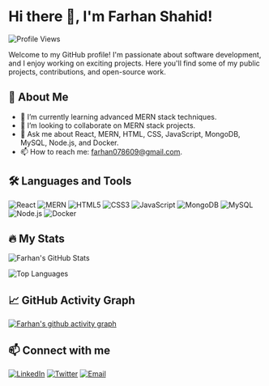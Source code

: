 # Hi there 👋, I'm Farhan Shahid!

![Profile Views](https://komarev.com/ghpvc/?username=farhan7479&color=green)

Welcome to my GitHub profile! I'm passionate about software development, and I enjoy working on exciting projects. Here you'll find some of my public projects, contributions, and open-source work.

## 🚀 About Me

- 🌱 I’m currently learning advanced MERN stack techniques.
- 👯 I’m looking to collaborate on MERN stack projects.
- 💬 Ask me about React, MERN, HTML, CSS, JavaScript, MongoDB, MySQL, Node.js, and Docker.
- 📫 How to reach me: [farhan078609@gmail.com](mailto:farhan078609@gmail.com).

## 🛠️ Languages and Tools

![React](https://img.shields.io/badge/React-61DAFB?style=for-the-badge&logo=react&logoColor=white)
![MERN](https://img.shields.io/badge/MERN-3DDC84?style=for-the-badge&logo=javascript&logoColor=white)
![HTML5](https://img.shields.io/badge/HTML5-E34F26?style=for-the-badge&logo=html5&logoColor=white)
![CSS3](https://img.shields.io/badge/CSS3-1572B6?style=for-the-badge&logo=css3&logoColor=white)
![JavaScript](https://img.shields.io/badge/JavaScript-F7DF1E?style=for-the-badge&logo=javascript&logoColor=323330)
![MongoDB](https://img.shields.io/badge/MongoDB-47A248?style=for-the-badge&logo=mongodb&logoColor=white)
![MySQL](https://img.shields.io/badge/MySQL-4479A1?style=for-the-badge&logo=mysql&logoColor=white)
![Node.js](https://img.shields.io/badge/Node.js-339933?style=for-the-badge&logo=nodedotjs&logoColor=white)
![Docker](https://img.shields.io/badge/Docker-2496ED?style=for-the-badge&logo=docker&logoColor=white)

## 🔥 My Stats

![Farhan's GitHub Stats](https://github-readme-stats.vercel.app/api?username=farhan7479&show_icons=true&hide_border=true&theme=radical)

![Top Languages](https://github-readme-stats.vercel.app/api/top-langs/?username=farhan7479&layout=compact&theme=radical)

## 📈 GitHub Activity Graph

[![Farhan's github activity graph](https://github-readme-activity-graph.vercel.app/graph?username=farhan7479&theme=react-dark)](https://github.com/ashutosh00710/github-readme-activity-graph)

## 📫 Connect with me

[![LinkedIn](https://img.shields.io/badge/LinkedIn-blue?style=for-the-badge&logo=linkedin&logoColor=white)](https://www.linkedin.com/in/farhan-shahid-709baa248/)
[![Twitter](https://img.shields.io/badge/Twitter-1DA1F2?style=for-the-badge&logo=twitter&logoColor=white)](https://twitter.com/your-twitter-username)
[![Email](https://img.shields.io/badge/Email-D14836?style=for-the-badge&logo=gmail&logoColor=white)](mailto:farhan078609@gmail.com)
